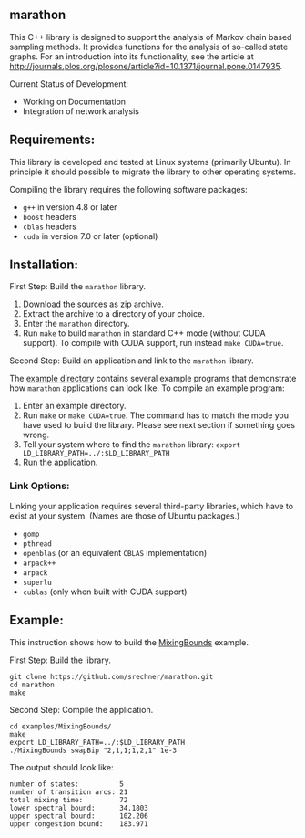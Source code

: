 ## marathon

This C++ library is designed to support the analysis of Markov chain based sampling methods. It provides functions for the analysis of so-called state graphs. For an introduction into its functionality, see the article at http://journals.plos.org/plosone/article?id=10.1371/journal.pone.0147935.

Current Status of Development:
* Working on Documentation
* Integration of network analysis

## Requirements:

This library is developed and tested at Linux systems (primarily Ubuntu). In principle it should possible to migrate the library to other operating systems.

Compiling the library requires the following software packages:
 * `g++` in version 4.8 or later
 * `boost` headers 
 * `cblas` headers
 * `cuda` in version 7.0 or later (optional)

## Installation:

First Step: Build the `marathon` library.

1. Download the sources as zip archive.
2. Extract the archive to a directory of your choice.
3. Enter the `marathon` directory.
4. Run `make` to build `marathon` in standard C++ mode (without CUDA support). To compile with CUDA support, run instead `make CUDA=true`.

Second Step: Build an application and link to the `marathon` library.

The [example directory](https://github.com/srechner/marathon/blob/master/examples/) contains several example programs that demonstrate how `marathon` applications can look like. To compile an example program:

1. Enter an example directory.
2. Run `make` or `make CUDA=true`. The command has to match the mode you have used to build the library. Please see next section if something goes wrong.
3. Tell your system where to find the `marathon` library: `export LD_LIBRARY_PATH=../:$LD_LIBRARY_PATH`
4. Run the application.

### Link Options:

Linking your application requires several third-party libraries, which have to exist at your system. (Names are those of Ubuntu packages.)
 * `gomp`
 * `pthread`
 * `openblas` (or an equivalent `CBLAS` implementation)
 * `arpack++`
 * `arpack`
 * `superlu`
 * `cublas`	(only when built with CUDA support)

## Example:

This instruction shows how to build the [MixingBounds](https://github.com/srechner/marathon/blob/master/examples/MixingBounds/) example.

First Step: Build the library.

	git clone https://github.com/srechner/marathon.git
	cd marathon
	make

Second Step: Compile the application.

	cd examples/MixingBounds/
	make
	export LD_LIBRARY_PATH=../:$LD_LIBRARY_PATH
	./MixingBounds swapBip "2,1,1;1,2,1" 1e-3

The output should look like:

	number of states:          5
	number of transition arcs: 21
	total mixing time:         72
	lower spectral bound:      34.1803
	upper spectral bound:      102.206
	upper congestion bound:    183.971

